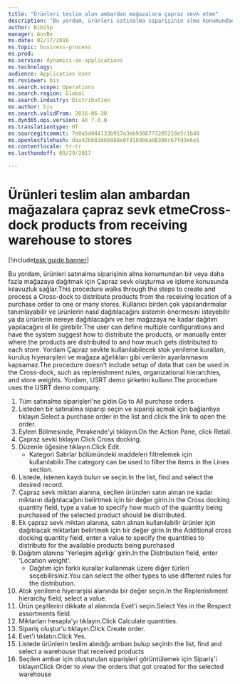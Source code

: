 ```yaml
--- 
title: "Ürünleri teslim alan ambardan mağazalara çapraz sevk etme"
description: "Bu yordam, ürünleri satınalma siparişinin alma konumundan bir veya daha fazla mağazaya dağıtmak için Çapraz sevk oluşturma ve işleme konusunda kılavuzluk sağlar."
author: BibiSp
manager: AnnBe
ms.date: 02/17/2016
ms.topic: business-process
ms.prod: 
ms.service: dynamics-ax-applications
ms.technology: 
audience: Application User
ms.reviewer: bis
ms.search.scope: Operations
ms.search.region: Global
ms.search.industry: Distribution
ms.author: bis
ms.search.validFrom: 2016-06-30
ms.dyn365.ops.version: AX 7.0.0
ms.translationtype: HT
ms.sourcegitcommit: 7e0a5d044133b917a3eb9386773205218e5c1b40
ms.openlocfilehash: daa42bb83d6b988e8fd18db6ad8386c67fd3e6e5
ms.contentlocale: tr-tr
ms.lasthandoff: 09/29/2017

---
```

# <a name="cross-dock-products-from-receiving-warehouse-to-stores"></a><span data-ttu-id="1872d-103">Ürünleri teslim alan ambardan mağazalara çapraz sevk etme</span><span class="sxs-lookup"><span data-stu-id="1872d-103">Cross-dock products from receiving warehouse to stores</span></span>

[!include[task guide banner](../../includes/task-guide-banner.md)]

<span data-ttu-id="1872d-104">Bu yordam, ürünleri satınalma siparişinin alma konumundan bir veya daha fazla mağazaya dağıtmak için Çapraz sevk oluşturma ve işleme konusunda kılavuzluk sağlar.</span><span class="sxs-lookup"><span data-stu-id="1872d-104">This procedure walks through the steps to create and process a Cross-dock to distribute products from the receiving location of a purchase order to one or many stores.</span></span> <span data-ttu-id="1872d-105">Kullanıcı birden çok yapılandırmalar tanımlayabilir ve ürünlerin nasıl dağıtılacağını sistemin önermesini isteyebilir ya da ürünlerin nereye dağıtılacağını ve her mağazaya ne kadar dağıtım yapılacağını el ile girebilir.</span><span class="sxs-lookup"><span data-stu-id="1872d-105">The user can define multiple configurations and have the system suggest how to distribute the products, or manually enter where the products are distributed to and how much gets distributed to each store.</span></span> <span data-ttu-id="1872d-106">Yordam Çapraz sevkte kullanılabilecek stok yenileme kuralları, kuruluş hiyerarşileri ve mağaza ağırlıkları gibi verilerin ayarlanmasını kapsamaz.</span><span class="sxs-lookup"><span data-stu-id="1872d-106">The procedure doesn't include setup of data that can be used in the Cross-dock, such as replenishment rules, organizational hierarchies, and store weights.</span></span> <span data-ttu-id="1872d-107">Yordam, USRT demo şirketini kullanır.</span><span class="sxs-lookup"><span data-stu-id="1872d-107">The procedure uses the USRT demo company.</span></span>

1. <span data-ttu-id="1872d-108">Tüm satınalma siparişleri'ne gidin.</span><span class="sxs-lookup"><span data-stu-id="1872d-108">Go to All purchase orders.</span></span>
2. <span data-ttu-id="1872d-109">Listeden bir satınalma siparişi seçin ve siparişi açmak için bağlantıya tıklayın.</span><span class="sxs-lookup"><span data-stu-id="1872d-109">Select a purchase order in the list and click the link to open the order.</span></span>
3. <span data-ttu-id="1872d-110">Eylem Bölmesinde, Perakende'yi tıklayın.</span><span class="sxs-lookup"><span data-stu-id="1872d-110">On the Action Pane, click Retail.</span></span>
4. <span data-ttu-id="1872d-111">Çapraz sevki tıklayın.</span><span class="sxs-lookup"><span data-stu-id="1872d-111">Click Cross docking.</span></span>
5. <span data-ttu-id="1872d-112">Düzenle öğesine tıklayın.</span><span class="sxs-lookup"><span data-stu-id="1872d-112">Click Edit.</span></span>
    * <span data-ttu-id="1872d-113">Kategori Satırlar bölümündeki maddeleri filtrelemek için kullanılabilir.</span><span class="sxs-lookup"><span data-stu-id="1872d-113">The category can be used to filter the items in the Lines section.</span></span>  
6. <span data-ttu-id="1872d-114">Listede, istenen kaydı bulun ve seçin.</span><span class="sxs-lookup"><span data-stu-id="1872d-114">In the list, find and select the desired record.</span></span>
7. <span data-ttu-id="1872d-115">Çapraz sevk miktarı alanına, seçilen üründen satın alınan ne kadar miktarın dağıtılacağını belirtmek için bir değer girin.</span><span class="sxs-lookup"><span data-stu-id="1872d-115">In the Cross docking quantity field, type a value to specify how much of the quantity being purchased of the selected product should be distributed.</span></span>
8. <span data-ttu-id="1872d-116">Ek çapraz sevk miktarı alanına, satın alınan kullanılabilir ürünler için dağıtılacak miktarları belirtmek için bir değer girin.</span><span class="sxs-lookup"><span data-stu-id="1872d-116">In the Additional cross docking quantity field, enter a value to specify the quantities to distribute for the available products being purchased</span></span>
9. <span data-ttu-id="1872d-117">Dağıtım alanına 'Yerleşim ağırlığı' girin.</span><span class="sxs-lookup"><span data-stu-id="1872d-117">In the Distribution field, enter 'Location weight'.</span></span>
    * <span data-ttu-id="1872d-118">Dağıtım için farklı kurallar kullanmak üzere diğer türleri seçebilirsiniz.</span><span class="sxs-lookup"><span data-stu-id="1872d-118">You can select the other types to use different rules for the distribution.</span></span>  
10. <span data-ttu-id="1872d-119">Atok yenileme hiyerarşisi alanında bir değer seçin.</span><span class="sxs-lookup"><span data-stu-id="1872d-119">In the Replenishment hierarchy field, select a value.</span></span>
11. <span data-ttu-id="1872d-120">Ürün çeşitlerini dikkate al alanında Evet'i seçin.</span><span class="sxs-lookup"><span data-stu-id="1872d-120">Select Yes in the Respect assortments field.</span></span>
12. <span data-ttu-id="1872d-121">Miktarları hesapla'yı tıklayın.</span><span class="sxs-lookup"><span data-stu-id="1872d-121">Click Calculate quantities.</span></span>
13. <span data-ttu-id="1872d-122">Sipariş oluştur'u tıklayın.</span><span class="sxs-lookup"><span data-stu-id="1872d-122">Click Create order.</span></span>
14. <span data-ttu-id="1872d-123">Evet'i tıklatın.</span><span class="sxs-lookup"><span data-stu-id="1872d-123">Click Yes.</span></span>
15. <span data-ttu-id="1872d-124">Listede ürünlerin teslim alındığı ambarı bulup seçin</span><span class="sxs-lookup"><span data-stu-id="1872d-124">In the list, find and select a warehouse that received products</span></span>
16. <span data-ttu-id="1872d-125">Seçilen ambar için oluşturulan siparişleri görüntülemek için Sipariş'i tıklayın</span><span class="sxs-lookup"><span data-stu-id="1872d-125">Click Order to view the orders that got created for the selected warehouse</span></span>


